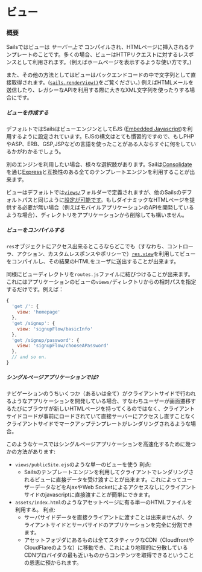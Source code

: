 # ビュー
### 概要

Sailsではビューは _サーバー上で_ コンパイルされ、HTMLページに挿入されるテンプレートのことです。多くの場合、ビューはHTTPリクエストに対するレスポンスとして利用されます。（例えばホームページを表示するような使い方です。)

また、その他の方法としてはビューはバックエンドコードの中で文字列として直接取得されます。([`sails.renderView()`](https://github.com/balderdashy/sails-docs/blob/master/PAGE_NEEDED.md)をご覧ください。) 例えばHTMLメールを送信したり、レガシーなAPIを利用する際に大きなXML文字列を使ったりする場合にです。


##### ビューを作成する

デフォルトではSailsはビューエンジンとしてEJS ([Embedded Javascript](http://embeddedjs.com/))を利用するように設定されています。EJSの構文はとても慣習的ですので、もしPHPやASP、ERB、GSP,JSPなどの言語を使ったことがある人ならすぐに何をしているかがわかるでしょう。

別のエンジンを利用したい場合、様々な選択肢があります。Sailは[Consolidate](https://github.com/visionmedia/consolidate.js/)を通じ[Express](https://github.com/balderdashy/sails-docs/blob/master/PAGE_NEEDED.md)と互換性のある全てのテンプレートエンジンを利用することが出来ます。

ビューはデフォルトでは[`views/`](http://sailsjs.org/documentation/anatomy/myApp/views)フォルダーで定義されますが、他のSailsのデフォルトパスと同じように[設定が可能です](https://github.com/balderdashy/sails-docs/blob/master/PAGE_NEEDED.md)。もしダイナミックなHTMLページを提供する必要が無い場合（例えばモバイルアプリケーションのAPIを開発しているような場合）、ディレクトリをアプリケーションから削除しても構いません。


##### ビューをコンパイルする

`res`オブジェクトにアクセス出来るところならどこでも（すなわち、コントローラ、アクション、カスタムレスポンスやポリシーで）[`res.view`](http://sailsjs.org/documentation/reference/res/res.view.html)を利用してビューをコンパイルし、その結果のHTMLをユーザに送出することが出来ます。

同様にビューディレクトリを`routes.js`ファイルに結びつけることが出来ます。これにはアプリケーションのビューの`views/`ディレクトリからの相対パスを指定するだけです。例えば：

```javascript
{
  'get /': {
    view: 'homepage'
  },
  'get /signup': {
    view: 'signupFlow/basicInfo'
  },
  'get /signup/password': {
    view: 'signupFlow/chooseAPassword'
  },
  // and so on.
}
```

##### シングルページアプリケーションでは?

ナビゲーションのうちいくつか（あるいは全て）がクライアントサイドで行われるようなアプリケーションを開発している場合、すなわちユーザーが画面遷移するたびにブラウザが新しいHTMLページを持ってくるのではなく、クライアントサイドコードが事前にロードされていて直接サーバーにアクセスし直すことなくクライアントサイドでマークアップテンプレートがレンダリングされるような場合。

このようなケースではシングルページアプリケーションを高速化するために幾つかの方法があります:

+ `views/publicSite.ejs`のような単一のビューを使う  利点:
  + Sailsのテンプレートエンジンを利用してクライアントでレンダリングされるビューに直接データを受け渡すことが出来ます。これによってユーザーデータなどをAjaxやWeb Socketによるアクセスなしにクライアントサイドのjavascriptに直接渡すことが簡単にできます。
+ `assets/index.html`のようなアセットページに有る単一のHTMLファイルを利用する。 利点:
  + サーバサイドデータを直接クライアントに渡すことは出来ませんが、クライアントサイドとサーバサイドのアプリケーションを完全に分割できます。
  + アセットフォヅダにあるものは全てスタティックなCDN（CloudfrontやCloudFlareのような）に移動でき、これにより地理的に分散しているCDNプロバイダの最も近いものからコンテンツを取得できるということの恩恵に預かられます。


<docmeta name="uniqueID" value="Views426660">
<docmeta name="displayName" value="Views">
